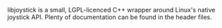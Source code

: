 libjoystick is a small, LGPL-licenced C++ wrapper around Linux's native joystick API.
Plenty of documentation can be found in the header files.

